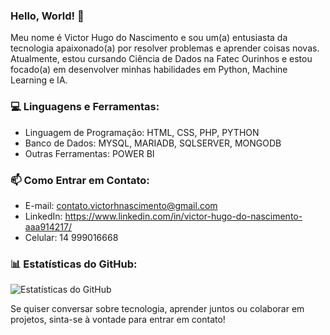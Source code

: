 ### Hello, World! 👋

Meu nome é Victor Hugo do Nascimento e sou um(a) entusiasta da tecnologia apaixonado(a) por resolver problemas e aprender coisas novas. Atualmente, estou cursando Ciência de Dados na Fatec Ourinhos e estou focado(a) em desenvolver minhas habilidades em Python, Machine Learning  e IA.

### 💻 Linguagens e Ferramentas:

- Linguagem de Programação: HTML, CSS, PHP, PYTHON
- Banco de Dados: MYSQL, MARIADB, SQLSERVER, MONGODB
- Outras Ferramentas: POWER BI

### 📫 Como Entrar em Contato:

- E-mail: contato.victorhnascimento@gmail.com
- LinkedIn: https://www.linkedin.com/in/victor-hugo-do-nascimento-aaa914217/
- Celular: 14 999016668

### 📊 Estatísticas do GitHub:

![Estatísticas do GitHub](https://github-readme-stats.vercel.app/api?username=VictorHNascimento&show_icons=true)

Se quiser conversar sobre tecnologia, aprender juntos ou colaborar em projetos, sinta-se à vontade para entrar em contato!
